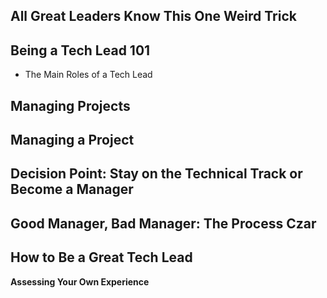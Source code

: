 ## **All Great Leaders Know This One Weird Trick**

## **Being a Tech Lead 101**

-   The Main Roles of a Tech Lead

## **Managing Projects**

## **Managing a Project**

## **Decision Point: Stay on the Technical Track or Become a Manager**

## **Good Manager, Bad Manager: The Process Czar**

## **How to Be a Great Tech Lead**

****Assessing Your Own Experience****